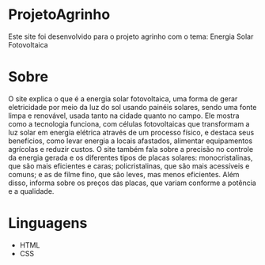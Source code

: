 # ProjetoAgrinho
Este site foi desenvolvido para o projeto agrinho com o tema: Energia Solar Fotovoltaica

# Sobre 
O site explica o que é a energia solar fotovoltaica, uma forma de gerar eletricidade por meio da luz do sol usando painéis solares, sendo uma fonte limpa e renovável, usada tanto na cidade quanto no campo. Ele mostra como a tecnologia funciona, com células fotovoltaicas que transformam a luz solar em energia elétrica através de um processo físico, e destaca seus benefícios, como levar energia a locais afastados, alimentar equipamentos agrícolas e reduzir custos. O site também fala sobre a precisão no controle da energia gerada e os diferentes tipos de placas solares: monocristalinas, que são mais eficientes e caras; policristalinas, que são mais acessíveis e comuns; e as de filme fino, que são leves, mas menos eficientes. Além disso, informa sobre os preços das placas, que variam conforme a potência e a qualidade.

# Linguagens
- HTML
- CSS
